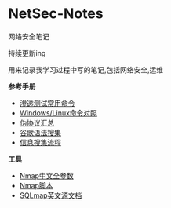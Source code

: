 # NetSec-Notes
网络安全笔记

持续更新ing

用来记录我学习过程中写的笔记,包括网络安全,运维

**参考手册**

- [渗透测试常用命令](docs/常用命令(持续更新).md)
- [Windows/Linux命令对照](docs/win-Linux命令对照(部分).md)
- [伪协议汇总](docs/伪协议.md)
- [谷歌语法搜集](docs/Google-Dorks.md)
- [信息搜集流程](docs/信息搜集流程.png)


**工具**

- [Nmap中文全参数](docs/Nmap.md)
- [Nmap脚本](docs/Nmap-script.md)
- [SQLmap英文源文档](https://github.com/sqlmapproject/sqlmap/wiki/Usage)
